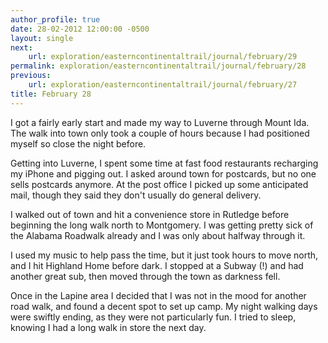```yaml
---
author_profile: true
date: 28-02-2012 12:00:00 -0500
layout: single
next:
    url: exploration/easterncontinentaltrail/journal/february/29
permalink: exploration/easterncontinentaltrail/journal/february/28
previous:
    url: exploration/easterncontinentaltrail/journal/february/27
title: February 28
---
```

I got a fairly early start and made my way to Luverne through Mount Ida. The walk into town only took a couple of hours because I had positioned myself so close the night before.

Getting into Luverne, I spent some time at fast food restaurants recharging my iPhone and pigging out. I asked around town for postcards, but no one sells postcards anymore. At the post office I picked up some anticipated mail, though they said they don't usually do general delivery.

I walked out of town and hit a convenience store in Rutledge before beginning the long walk north to Montgomery. I was getting pretty sick of the Alabama Roadwalk already and I was only about halfway through it.

I used my music to help pass the time, but it just took hours to move north, and I hit Highland Home before dark. I stopped at a Subway (!) and had another great sub, then moved through the town as darkness fell.

Once in the Lapine area I decided that I was not in the mood for another road walk, and found a decent spot to set up camp. My night walking days were swiftly ending, as they were not particularly fun. I tried to sleep, knowing I had a long walk in store the next day.